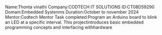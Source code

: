 Name:Thonta vinathi
Company:CODTECH IT SOLUTIONS
ID:CT08D59290
Domain:Embedded Systenms
Duration:October to november 2024
Mentor:Codtech Mentor
Task completed:Program an Arduino board to blink an LED at a specific interval. This projectintroduces basic embedded programming concepts and interfacing withhardware
